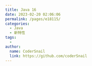 ```yaml
---
title: Java 16
date: 2023-02-20 02:06:06
permalink: /pages/e18115/
categories:
  - Java
  - 新特性
tags:
  - 
author: 
  name: CoderSnail
  link: https://github.com/coderSnail
---
```


